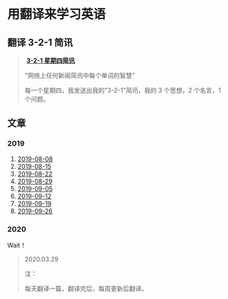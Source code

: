 # 用翻译来学习英语

## 翻译 3-2-1 简讯

>
>
>​                                                                             **[3-2-1 星期四简讯](https://jamesclear.com/3-2-1)**
>
>"网络上任何新闻简讯中每个单词的智慧"
>
>  每一个星期四，我发送出我的"3-2-1"简讯，我的 3 个思想，2 个名言，1 个问题。     

## 文章

### 2019

1.  [2019-08-08](doc/2019-08-08.md)
2. [2019-08-15](doc/2019-08-15.md)
3.  [2019-08-22](doc/2019-08-22.md)
4.  [2019-08-29](doc/2019-08-29.md)
5.  [2019-09-05](doc/2019-09-05.md)
6.  [2019-09-12](doc/2019-09-12.md)
7.  [2019-09-19](doc/2019-09-19.md)
8.  [2019-09-26](doc/2019-09-26.md)

### 2020

   Wait！

> 2020.03.29 
>
> 注：
>
> 每天翻译一篇，翻译完后，每周更新后翻译。